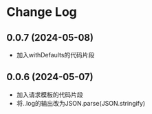 # Change Log

## 0.0.7 (2024-05-08)

- 加入withDefaults的代码片段

## 0.0.6 (2024-05-07)

- 加入请求模板的代码片段
- 将..log的输出改为JSON.parse(JSON.stringify)